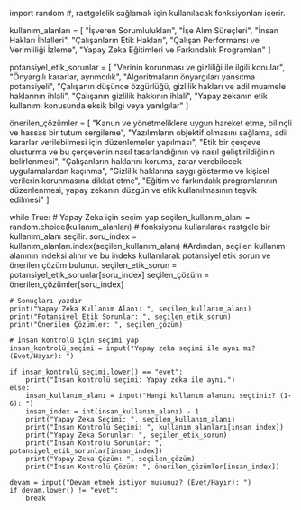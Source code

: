 import random #, rastgelelik sağlamak için kullanılacak fonksiyonları içerir.

kullanım_alanları = [
    "İşveren Sorumlulukları",
    "İşe Alım Süreçleri",
    "İnsan Hakları İhlalleri",
    "Çalışanların Etik Hakları",
    "Çalışan Performansı ve Verimliliği İzleme",
    "Yapay Zeka Eğitimleri ve Farkındalık Programları"
]

potansiyel_etik_sorunlar = [
    "Verinin korunması ve gizliliği ile ilgili konular",
    "Önyargılı kararlar, ayrımcılık",
    "Algoritmaların önyargıları yansıtma potansiyeli",
    "Çalışanın düşünce özgürlüğü, gizlilik hakları ve adil muamele haklarının ihlali",
    "Çalışanın gizlilik hakkının ihlali",
    "Yapay zekanın etik kullanımı konusunda eksik bilgi veya yanılgılar"
]

önerilen_çözümler = [
    "Kanun ve yönetmeliklere uygun hareket etme, bilinçli ve hassas bir tutum sergileme",
    "Yazılımların objektif olmasını sağlama, adil kararlar verilebilmesi için düzenlemeler yapılması",
    "Etik bir çerçeve oluşturma ve bu çerçevenin nasıl tasarlandığının ve nasıl geliştirildiğinin belirlenmesi",
    "Çalışanların haklarını koruma, zarar verebilecek uygulamalardan kaçınma",
    "Gizlilik haklarına saygı gösterme ve kişisel verilerin korunmasına dikkat etme",
    "Eğitim ve farkındalık programlarının düzenlenmesi, yapay zekanın düzgün ve etik kullanılmasının teşvik edilmesi"
]

while True:
    # Yapay Zeka için seçim yap
    seçilen_kullanım_alanı = random.choice(kullanım_alanları) # fonksiyonu kullanılarak rastgele bir kullanım_alanı seçilir.
    soru_index = kullanım_alanları.index(seçilen_kullanım_alanı) #Ardından, seçilen kullanım alanının indeksi alınır ve bu indeks kullanılarak potansiyel etik sorun ve önerilen çözüm bulunur.
    seçilen_etik_sorun = potansiyel_etik_sorunlar[soru_index]
    seçilen_çözüm = önerilen_çözümler[soru_index]

    # Sonuçları yazdır
    print("Yapay Zeka Kullanım Alanı: ", seçilen_kullanım_alanı)
    print("Potansiyel Etik Sorunlar: ", seçilen_etik_sorun)
    print("Önerilen Çözümler: ", seçilen_çözüm)

    # İnsan kontrolü için seçimi yap
    insan_kontrolü_seçimi = input("Yapay zeka seçimi ile aynı mı? (Evet/Hayır): ")

    if insan_kontrolü_seçimi.lower() == "evet":
        print("İnsan kontrolü seçimi: Yapay zeka ile aynı.")
    else:
        insan_kullanım_alanı = input("Hangi kullanım alanını seçtiniz? (1-6): ")
        insan_index = int(insan_kullanım_alanı) - 1
        print("Yapay Zeka Seçimi: ", seçilen_kullanım_alanı)
        print("İnsan Kontrolü Seçimi: ", kullanım_alanları[insan_index])
        print("Yapay Zeka Sorunlar: ", seçilen_etik_sorun)
        print("İnsan Kontrolü Sorunlar: ", potansiyel_etik_sorunlar[insan_index])
        print("Yapay Zeka Çözüm: ", seçilen_çözüm)
        print("İnsan Kontrolü Çözüm: ", önerilen_çözümler[insan_index])

    devam = input("Devam etmek istiyor musunuz? (Evet/Hayır): ")
    if devam.lower() != "evet":
        break

